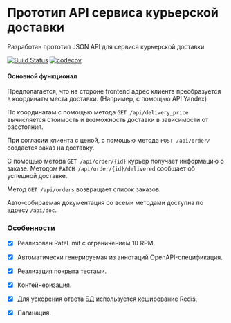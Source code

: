 # Прототип API сервиса курьерской доставки
Разработан прототип JSON API для сервиса курьерской доставки

[![Build Status](https://travis-ci.org/s-shiryaev/av-sd.svg?branch=master)](https://travis-ci.org/s-shiryaev/av-sd)
[![codecov](https://codecov.io/gh/s-shiryaev/av-sd/branch/master/graph/badge.svg)](https://codecov.io/gh/s-shiryaev/av-sd)

#### Основной функционал
Предполагается, что на стороне frontend адрес клиента преобразуется в координаты места доставки. 
(Например, с помощью API Yandex) 

По координатам с помощью метода `GET /api/delivery_price` вычисляется стоимость и возможность доставки в зависимости от 
расстояния.

При согласии клиента с ценой, с помощью метода `POST /api/order/` создается заказ на доставку.

С помощью метода `GET /api/order/{id}` курьер получает информацию о заказе. 
Методом `PATCH /api/order/{id}/delivered` сообщает об успешной доставке.

Метод `GET /api/orders` возвращает список заказов.

Авто-собираемая документация со всеми методами доступна по адресу `/api/doc`.

### Особенности
- [x] Реализован RateLimit с ограничением 10 RPM.
- [x] Автоматически генерируемая из аннотаций OpenAPI-спецификация.
- [x] Реализация покрыта тестами.
- [x] Контейнеризация.
- [x] Для ускорения ответа БД используется кеширование Redis.
- [x] Пагинация.


